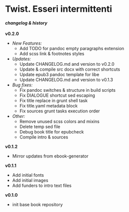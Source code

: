 # Twist. Esseri intermittenti
#### _changelog & history_


**v0.2.0**
- _New Features:_
    - Add TODO for pandoc empty paragraphs extension
    - Add scss link & footnotes styles
- _Updates:_
    - Update CHANGELOG.md and version to v0.2.0
    - Update & compile src docx with correct shortcuts
    - Update epub3 pandoc template for libe
    - Update CHANGELOG.md and version to v0.1.3
- _Bug fixes:_
    - Fix pandoc switches & structure in build scripts
    - Fix DIALOGUE shortcut sed escaping
    - Fix title replace in grunt shell task
    - Fix title.yaml metadata block
    - Fix sources grunt tasks execution order
- _Other:_
    - Remove unused scss colors and mixins
    - Delete temp sed file
    - Debug book title for epubcheck
    - Compile intro & sources

**v0.1.2**
- Mirror updates from ebook-generator

**v0.1.1**
- Add initial fonts
- Add initial images
- Add funders to intro text files

**v0.1.0**

- init base book repository
